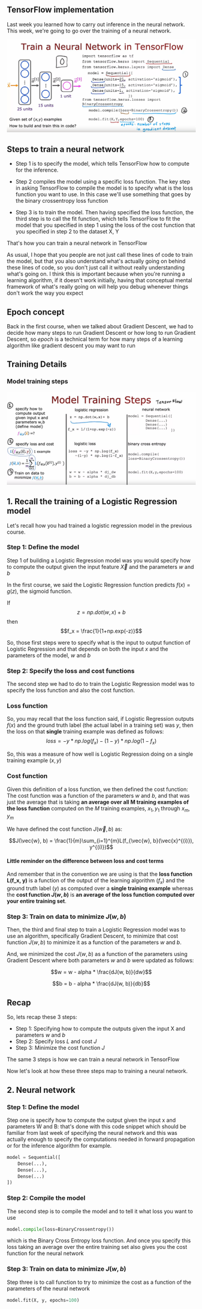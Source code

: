 ## TensorFlow implementation

Last week you learned how to carry out inference in the neural network. This week, we're going to go over the training of a neural network.

![alt text](./img/image1.png)

## Steps to train a neural network

- Step 1 is to specify the model, which tells TensorFlow how to compute for the inference. 

- Step 2 compiles the model using a specific loss function. The key step in asking TensorFlow to compile the model is to specify what is the loss function you want to use. In this case we'll use something that goes by the binary crossentropy loss function

- Step 3 is to train the model. Then having specified the loss function, the third step is to call the fit function, which tells TensorFlow to fit the model that you specified in step 1 using the loss of the cost function that you specified in step 2 to the dataset X, Y

That's how you can train a neural network in TensorFlow

As usual, I hope that you people are not just call these lines of code to train the model, but that you also understand what's actually going on behind these lines of code, so you don't just call it without really understanding what's going on. I think this is important because when you're running a learning algorithm, if it doesn't work initially, having that conceptual mental framework of what's really going on will help you debug whenever things don't work the way you expect

## Epoch concept

Back in the first course, when we talked about Gradient Descent, we had to decide how many steps to run Gradient Descent or how long to run Gradient Descent, so *epoch* is a technical term for how many steps of a learning algorithm like gradient descent you may want to run

## Training Details

### Model training steps

![alt text](./img/image2.png)

## 1. Recall the training of a Logistic Regression model

Let's recall how you had trained a logistic regression model in the previous course.

### Step 1: Define the model

Step 1 of building a Logistic Regression model was you would specify how to compute the output given the input feature $\vec{X}$ and the parameters $w$ and $b$ 

In the first course, we said the Logistic Regression function predicts $f(x) = g(z)$, the sigmoid function. 

If $$z = np.dot(w, x) + b$$ then $$f_x = \frac{1}{1+np.exp(-z)}$$

So, those first steps were to specify what is the input to output function of Logistic Regression and that depends on both the input $x$ and the parameters of the model, $w$ and $b$

### Step 2: Specify the loss and cost functions

The second step we had to do to train the Logistic Regression model was to specify the loss function and also the cost function. 

### Loss function

So, you may recall that the loss function said, if Logistic Regression outputs $f(x)$ and the ground truth label (the actual label in a training set) was $y$, then the loss on that **single** training example was defined as follows: $$loss = -y * np.log(f_x) - (1-y) * np.log(1-f_x)$$

So, this was a measure of how well is Logistic Regression doing on a single training example $(x, y)$

### Cost function
Given this definition of a loss function, we then defined the cost function: The cost function was a function of the parameters $w$ and $b$, and that was just the average that is taking **an average over all M training examples of the loss function** computed on the *M* training examples, $x_1, y_1$ through $x_m, y_m$

We have defined the cost function $J(\vec{w}, b)$ as:

$$J(\vec{w}, b) = \frac{1}{m}\sum_{i=1}^{m}L(f_{\vec{w}, b}(\vec{x}^{(i)}), y^{(i)})$$

#### Little reminder on the difference between loss and cost terms

And remember that in the convention we are using is that the **loss function L(f_x, y)** is a function of the output of the learning algorithm ($f_x$) and the ground truth label ($y$) as computed over a **single training example** whereas the **cost function $J(w, b)$** is **an average of the loss function computed over your entire training set**. 

### Step 3: Train on data to minimize $J(w, b)$

Then, the third and final step to train a Logistic Regression model was to use an algorithm, specifically Gradient Descent, to minimize that cost function $J(w, b)$ to minimize it as a function of the parameters $w$ and $b$. 

And, we minimized the cost $J(w, b)$ as a function of the parameters using Gradient Descent where both parameters $w$ and $b$ were updated as follows:

$$w = w - alpha * \frac{dJ(w, b)}{dw}$$

$$b = b - alpha * \frac{dJ(w, b)}{db}$$

## Recap

So, lets recap these 3 steps: 

- Step 1: Specifying how to compute the outputs given the input X and parameters $w$ and $b$
- Step 2: Specify loss $L$ and cost $J$
- Step 3: Minimize the cost function $J$

The same 3 steps is how we can train a neural network in TensorFlow

Now let's look at how these three steps map to training a neural network. 

## 2. Neural network

### Step 1: Define the model

Step one is specify how to compute the output given the input x and parameters W and B: that's done with this code snippet which should be familiar from last week of specifying the neural network and this was actually enough to specify the computations needed in forward propagation or for the inference algorithm for example. 

```python
model = Sequential([
    Dense(...),
    Dense(...),
    Dense(...)
])
```

### Step 2: Compile the model

The second step is to compile the model and to tell it what loss you want to use

```python
model.compile(loss=BinaryCrossentropy())
```

which is the Binary Cross Entropy loss function. And once you specify this loss taking an average over the entire training set also gives you the cost function for the neural network

### Step 3: Train on data to minimize $J(w, b)$

Step three is to call function to try to minimize the cost as a function of the parameters of the neural network

```python
model.fit(X, y, epochs=100)
```